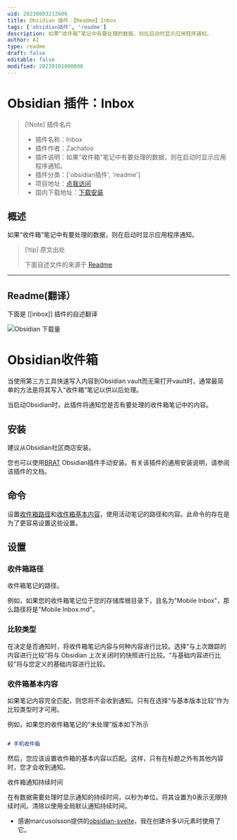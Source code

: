 ```yaml
---
uid: 20230803212606
title: Obsidian 插件：【Readme】Inbox
tags: ['obsidian插件', 'readme']
description: 如果“收件箱”笔记中有要处理的数据，则在启动时显示应用程序通知。
author: AI
type: readme
draft: false
editable: false
modified: 20230101000000
---
```


# Obsidian 插件：Inbox

> [!Note] 插件名片
> - 插件名称：Inbox
> - 插件作者：Zachatoo
> - 插件说明：如果“收件箱”笔记中有要处理的数据，则在启动时显示应用程序通知。
> - 插件分类：['obsidian插件', 'readme']
> - 项目地址：[点我访问](https://github.com/Zachatoo/obsidian-inbox)
> - 国内下载地址：[下载安装](https://pkmer.cn/products/plugin/pluginMarket/?inbox)

## 概述

如果“收件箱”笔记中有要处理的数据，则在启动时显示应用程序通知。



> [!tip] 原文出处
> 
>下面自述文件的来源于 [Readme](https://ghproxy.net/https://raw.githubusercontent.com/Zachatoo/obsidian-inbox/main/README.md)
> 

---

## Readme(翻译）

下面是 [[inbox]] 插件的自述翻译



![Obsidian 下载量](https://img.shields.io/badge/dynamic/json?logo=obsidian&color=%23483699&label=downloads&query=%24%5B%22inbox%22%5D.downloads&url=https%3A%2F%2Fraw.githubusercontent.com%2Fobsidianmd%2Fobsidian-releases%2Fmaster%2Fcommunity-plugin-stats.json)
# Obsidian收件箱

当使用第三方工具快速写入内容到Obsidian vault而无需打开vault时，通常最简单的方法是将其写入“收件箱”笔记以供以后处理。

当启动Obsidian时，此插件将通知您是否有要处理的收件箱笔记中的内容。

## 安装

建议从Obsidian社区商店安装。

您也可以使用[BRAT](https://github.com/TfTHacker/obsidian42-brat) Obsidian插件手动安装。有关该插件的通用安装说明，请参阅该插件的文档。

## 命令

设置[收件箱路径](#inbox-path)和[收件箱基本内容](#inbox-base-contents)，使用活动笔记的路径和内容。此命令的存在是为了更容易设置这些设置。

## 设置

### 收件箱路径

收件箱笔记的路径。

例如，如果您的收件箱笔记位于您的存储库根目录下，且名为"Mobile Inbox"，那么路径将是"Mobile Inbox.md"。

### 比较类型

在决定是否通知时，将收件箱笔记内容与何种内容进行比较。选择“与上次跟踪的内容进行比较”将与 Obsidian 上次关闭时的快照进行比较。“与基础内容进行比较”将与您定义的基础内容进行比较。

### 收件箱基本内容

如果笔记内容完全匹配，则您将不会收到通知。只有在选择“与基本版本比较”作为比较类型时才可用。

例如，如果您的收件箱笔记的“未处理”版本如下所示

```md

# 手机收件箱
```

然后，您应该设置收件箱的基本内容以匹配。这样，只有在标题之外有其他内容时，您才会收到通知。

收件箱通知持续时间

在有数据需要处理时显示通知的持续时间，以秒为单位。将其设置为0表示无限持续时间。清除以使用全局默认通知持续时间。

- 感谢marcusolsson提供的[obsidian-svelte](https://github.com/marcusolsson/obsidian-svelte)，我在创建许多UI元素时使用了它。



